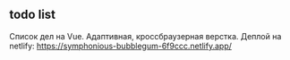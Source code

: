 ## todo list

Cписок дел на Vue. Адаптивная, кроссбраузерная верстка.
Деплой на netlify: https://symphonious-bubblegum-6f9ccc.netlify.app/
